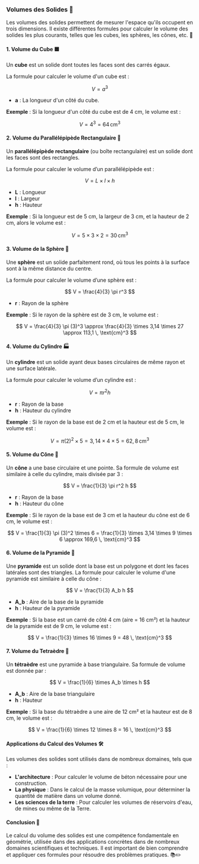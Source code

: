 ### **Volumes des Solides** 🔷

Les volumes des solides permettent de mesurer l'espace qu'ils occupent en trois dimensions. Il existe différentes formules pour calculer le volume des solides les plus courants, telles que les cubes, les sphères, les cônes, etc. 📏


#### **1. Volume du Cube** 🟦

Un **cube** est un solide dont toutes les faces sont des carrés égaux.

La formule pour calculer le volume d'un cube est :

$$
V = a^3
$$

- **a** : La longueur d'un côté du cube.

**Exemple** : Si la longueur d'un côté du cube est de 4 cm, le volume est :

$$
V = 4^3 = 64 \, \text{cm}^3
$$


#### **2. Volume du Parallélépipède Rectangulaire** 📐

Un **parallélépipède rectangulaire** (ou boîte rectangulaire) est un solide dont les faces sont des rectangles.

La formule pour calculer le volume d’un parallélépipède est :

$$
V = L \times l \times h
$$

- **L** : Longueur
- **l** : Largeur
- **h** : Hauteur

**Exemple** : Si la longueur est de 5 cm, la largeur de 3 cm, et la hauteur de 2 cm, alors le volume est :

$$
V = 5 \times 3 \times 2 = 30 \, \text{cm}^3
$$


#### **3. Volume de la Sphère** 🔵

Une **sphère** est un solide parfaitement rond, où tous les points à la surface sont à la même distance du centre.

La formule pour calculer le volume d’une sphère est :

$$
V = \frac{4}{3} \pi r^3
$$

- **r** : Rayon de la sphère

**Exemple** : Si le rayon de la sphère est de 3 cm, le volume est :

$$
V = \frac{4}{3} \pi (3)^3 \approx \frac{4}{3} \times 3,14 \times 27 \approx 113,1 \, \text{cm}^3
$$


#### **4. Volume du Cylindre** 🏭

Un **cylindre** est un solide ayant deux bases circulaires de même rayon et une surface latérale. 

La formule pour calculer le volume d’un cylindre est :

$$
V = \pi r^2 h
$$

- **r** : Rayon de la base
- **h** : Hauteur du cylindre

**Exemple** : Si le rayon de la base est de 2 cm et la hauteur est de 5 cm, le volume est :

$$
V = \pi (2)^2 \times 5 = 3,14 \times 4 \times 5 = 62,8 \, \text{cm}^3
$$


#### **5. Volume du Cône** 🔺

Un **cône** a une base circulaire et une pointe. Sa formule de volume est similaire à celle du cylindre, mais divisée par 3 :

$$
V = \frac{1}{3} \pi r^2 h
$$

- **r** : Rayon de la base
- **h** : Hauteur du cône

**Exemple** : Si le rayon de la base est de 3 cm et la hauteur du cône est de 6 cm, le volume est :

$$
V = \frac{1}{3} \pi (3)^2 \times 6 = \frac{1}{3} \times 3,14 \times 9 \times 6 \approx 169,6 \, \text{cm}^3
$$


#### **6. Volume de la Pyramide** 🔺

Une **pyramide** est un solide dont la base est un polygone et dont les faces latérales sont des triangles. La formule pour calculer le volume d'une pyramide est similaire à celle du cône :

$$
V = \frac{1}{3} A_b h
$$

- **A_b** : Aire de la base de la pyramide
- **h** : Hauteur de la pyramide

**Exemple** : Si la base est un carré de côté 4 cm (aire = 16 cm²) et la hauteur de la pyramide est de 9 cm, le volume est :

$$
V = \frac{1}{3} \times 16 \times 9 = 48 \, \text{cm}^3
$$


#### **7. Volume du Tetraèdre** 🔼

Un **tétraèdre** est une pyramide à base triangulaire. Sa formule de volume est donnée par :

$$
V = \frac{1}{6} \times A_b \times h
$$

- **A_b** : Aire de la base triangulaire
- **h** : Hauteur

**Exemple** : Si la base du tétraèdre a une aire de 12 cm² et la hauteur est de 8 cm, le volume est :

$$
V = \frac{1}{6} \times 12 \times 8 = 16 \, \text{cm}^3
$$


#### **Applications du Calcul des Volumes** 🛠️

Les volumes des solides sont utilisés dans de nombreux domaines, tels que :

- **L'architecture** : Pour calculer le volume de béton nécessaire pour une construction.
- **La physique** : Dans le calcul de la masse volumique, pour déterminer la quantité de matière dans un volume donné.
- **Les sciences de la terre** : Pour calculer les volumes de réservoirs d'eau, de mines ou même de la Terre.


#### **Conclusion** 🎯

Le calcul du volume des solides est une compétence fondamentale en géométrie, utilisée dans des applications concrètes dans de nombreux domaines scientifiques et techniques. Il est important de bien comprendre et appliquer ces formules pour résoudre des problèmes pratiques. 📚✏️